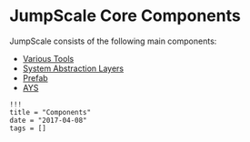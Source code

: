 # JumpScale Core Components

JumpScale consists of the following main components:

- [Various Tools](Tools.md)
- [System Abstraction Layers](SALs.md)
- [Prefab](Prefab.md)
- [AYS](AYS.md)

```
!!!
title = "Components"
date = "2017-04-08"
tags = []
```
